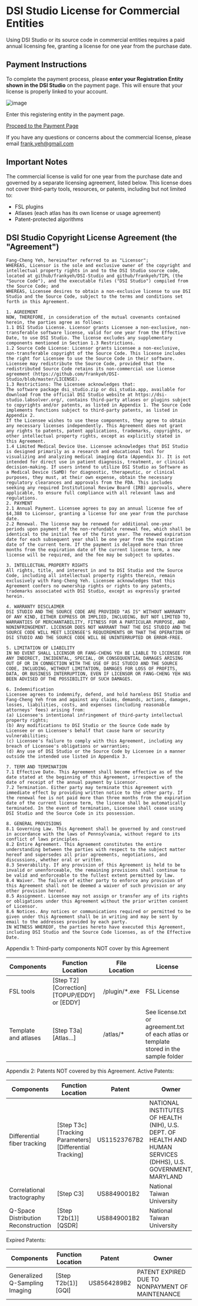 
# DSI Studio License for Commercial Entities

Using DSI Studio or its source code in commercial entities requires a paid annual licensing fee, granting a license for one year from the purchase date.

## Payment Instructions
To complete the payment process, please **enter your Registration Entity shown in the DSI Studio** on the payment page. This will ensure that your license is properly linked to your account.

![image](https://github.com/user-attachments/assets/fbe04404-502a-4e4b-b875-1954efca9105)

Enter this registering entity in the payment page.

[Proceed to the Payment Page](https://www.paypal.com/ncp/payment/K25LMLLSXD79Y)

If you have any questions or concerns about the commercial license, please email frank.yeh@gmail.com

## Important Notes

The commercial license is valid for one year from the purchase date and governed by a separate licensing agreement, listed below.
This license does not cover third-party tools, resources, or patents, including but not limited to:

- FSL plugins
- Atlases (each atlas has its own license or usage agreement)
- Patent-protected algorithms

##  DSI Studio Copyright License Agreement (the "Agreement") 
```
Fang-Cheng Yeh, hereinafter referred to as "Licensor";
WHEREAS, Licensor is the sole and exclusive owner of the copyright and intellectual property rights in and to the DSI Studio source code, located at github/frankyeh/DSI-Studio and github/frankyeh/TIPL (the "Source Code"), and the executable files ("DSI Studio") compiled from the Source Code; and
WHEREAS, Licensee desires to obtain a non-exclusive license to use DSI Studio and the Source Code, subject to the terms and conditions set forth in this Agreement.

1. AGREEMENT
NOW, THEREFORE, in consideration of the mutual covenants contained herein, the parties agree as follows:
1.1 DSI Studio License. Licensor grants Licensee a non-exclusive, non-transferable software license, valid for one year from the Effective Date, to use DSI Studio. The license excludes any supplementary components mentioned in Section 1.3 Restrictions. 
1.2 Source Code License: Licensor grants Licensee a non-exclusive, non-transferable copyright of the Source Code. This license includes the right for Licensee to use the Source Code in their software. Licensee may redistribute the Source Code, provided that the redistributed Source Code retains its non-commercial use license agreement (https://github.com/frankyeh/DSI-Studio/blob/master/LICENSE). 
1.3 Restrictions: The Licensee acknowledges that:
The software package dsi_studio.zip or dsi_studio.app, available for download from the official DSI Studio website at https://dsi-studio.labsolver.org/, contains third-party atlases or plugins subject to copyrights and/or patents, as listed in Appendix 1. The Source Code implements functions subject to third-party patents, as listed in Appendix 2.
If the Licensee wishes to use these components, they agree to obtain any necessary licenses independently. This Agreement does not grant any rights to patents, patent applications, trademarks, copyrights, or other intellectual property rights, except as explicitly stated in this Agreement. 
1.4 Limited Medical Device Use. Licensee acknowledges that DSI Studio is designed primarily as a research and educational tool for visualizing and analyzing medical imaging data (Appendix 3). It is not intended for direct use in patient diagnosis, treatment, or clinical decision-making. If users intend to utilize DSI Studio as Software as a Medical Device (SaMD) for diagnostic, therapeutic, or clinical purposes, they must, at their own expense, obtain the necessary regulatory clearances and approvals from the FDA. This includes seeking any required Institutional Review Board (IRB) approvals, where applicable, to ensure full compliance with all relevant laws and regulations.
2. PAYMENT
2.1 Annual Payment. Licensee agrees to pay an annual license fee of $4,388 to Licensor, granting a license for one year from the purchase date.
2.2 Renewal. The license may be renewed for additional one-year periods upon payment of the non-refundable renewal fee, which shall be identical to the initial fee of the first year. The renewed expiration date for each subsequent year shall be one year from the expiration date of the current term. If the payment is delayed more than three months from the expiration date of the current license term, a new license will be required, and the fee may be subject to updates.

3. INTELLECTUAL PROPERTY RIGHTS
All rights, title, and interest in and to DSI Studio and the Source Code, including all intellectual property rights therein, remain exclusively with Fang-Cheng Yeh. Licensee acknowledges that this Agreement confers no ownership rights or rights to any patents, trademarks associated with DSI Studio, except as expressly granted herein.

4. WARRANTY DISCLAIMER
DSI STUDIO AND THE SOURCE CODE ARE PROVIDED "AS IS" WITHOUT WARRANTY OF ANY KIND, EITHER EXPRESS OR IMPLIED, INCLUDING, BUT NOT LIMITED TO, WARRANTIES OF MERCHANTABILITY, FITNESS FOR A PARTICULAR PURPOSE, AND NONINFRINGEMENT. LICENSOR DOES NOT WARRANT THAT THE DSI STUDIO AND THE SOURCE CODE WILL MEET LICENSEE'S REQUIREMENTS OR THAT THE OPERATION OF DSI STUDIO AND THE SOURCE CODE WILL BE UNINTERRUPTED OR ERROR-FREE.

5. LIMITATION OF LIABILITY
IN NO EVENT SHALL LICENSOR OR FANG-CHENG YEH BE LIABLE TO LICENSEE FOR ANY INDIRECT, INCIDENTAL, SPECIAL, OR CONSEQUENTIAL DAMAGES ARISING OUT OF OR IN CONNECTION WITH THE USE OF DSI STUDIO AND THE SOURCE CODE, INCLUDING, WITHOUT LIMITATION, DAMAGES FOR LOSS OF PROFITS, DATA, OR BUSINESS INTERRUPTION, EVEN IF LICENSOR OR FANG-CHENG YEH HAS BEEN ADVISED OF THE POSSIBILITY OF SUCH DAMAGES.

6. Indemnification 
Licensee agrees to indemnify, defend, and hold harmless DSI Studio and Fang-Cheng Yeh from and against any claims, demands, actions, damages, losses, liabilities, costs, and expenses (including reasonable attorneys' fees) arising from:
(a) Licensee's intentional infringement of third-party intellectual property rights;
(b) Any modifications to DSI Studio or the Source Code made by Licensee or on Licensee's behalf that cause harm or security vulnerabilities;
(c) Licensee's failure to comply with this Agreement, including any breach of Licensee's obligations or warranties;
(d) Any use of DSI Studio or the Source Code by Licensee in a manner outside the intended use listed in Appendix 3.

7. TERM AND TERMINATION
7.1 Effective Date. This Agreement shall become effective as of the date stated at the beginning of this Agreement, irrespective of the date of receipt of the annual payment by Licensor.
7.2 Termination. Either party may terminate this Agreement with immediate effect by providing written notice to the other party. If the renewal fee is not paid more than three months from the expiration date of the current license term, the license shall be automatically terminated. In the event of termination, Licensee shall cease using DSI Studio and the Source Code in its possession.

8. GENERAL PROVISIONS
8.1 Governing Law. This Agreement shall be governed by and construed in accordance with the laws of Pennsylvania, without regard to its conflict of laws principles.
8.2 Entire Agreement. This Agreement constitutes the entire understanding between the parties with respect to the subject matter hereof and supersedes all prior agreements, negotiations, and discussions, whether oral or written.
8.3 Severability. If any provision of this Agreement is held to be invalid or unenforceable, the remaining provisions shall continue to be valid and enforceable to the fullest extent permitted by law.
8.4 Waiver. The failure of either party to enforce any provision of this Agreement shall not be deemed a waiver of such provision or any other provision hereof.
8.5 Assignment. Licensee may not assign or transfer any of its rights or obligations under this Agreement without the prior written consent of Licensor.
8.6 Notices. Any notices or communications required or permitted to be given under this Agreement shall be in writing and may be sent by email to the addresses provided by each party.
IN WITNESS WHEREOF, the parties hereto have executed this Agreement, including DSI Studio and the Source Code licenses, as of the Effective Date.
```

Appendix 1: Third-party components NOT cover by this Agreement

| Components	| Function	Location	| File Location	| License |
|---------|-----------------|--------------|------|
| FSL tools	| [Step T2][Correction][TOPUP/EDDY] or [EDDY]	| /plugin/*.exe	| FSL License |
|Template and atlases	| [Step T3a][Atlas…]	| /atlas/*	| See license.txt or agreement.txt of each atlas or template stored in the sample folder |

Appendix 2: Patents NOT covered by this Agreement.
Active Patents:

| Components	| Function Location	| Patent	| Owner |
|---------|-----------------|--------------|------|
| Differential fiber tracking	| [Step T3c][Tracking Parameters][Differential Tracking] |	US11523767B2	| NATIONAL INSTITUTES OF HEALTH (NIH), U.S. DEPT. OF HEALTH AND HUMAN SERVICES (DHHS), U.S. GOVERNMENT, MARYLAND |
| Correlational tractography	| [Step C3]	| US8849001B2	| National Taiwan University |
| Q-Space Distribution Reconstruction  | [Step T2b(1)][QSDR]  |  	US8849001B2	| National Taiwan University |

Expired Patents:

| Components	| Function Location	| Patent	| Owner |
|---------|-----------------|--------------|------|
| Generalized Q-Sampling Imaging	| [Step T2b(1)][GQI]  |    	US8564289B2	| PATENT EXPIRED DUE TO NONPAYMENT OF MAINTENANCE |

